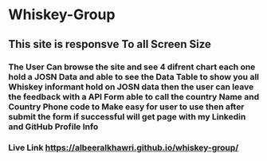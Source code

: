 # Whiskey-Group

## This site is responsve To all Screen Size


### The User Can browse the site and see 4 difrent chart each one hold a JOSN Data and able to see the Data Table to show you all Whiskey informant hold on JOSN data then the user can leave the feedback with a API Form able to call the country Name and Country Phone code to Make easy for user to use then after submit the form if successful will get page with my Linkedin and GitHub Profile Info

### Live Link https://albeeralkhawri.github.io/whiskey-group/